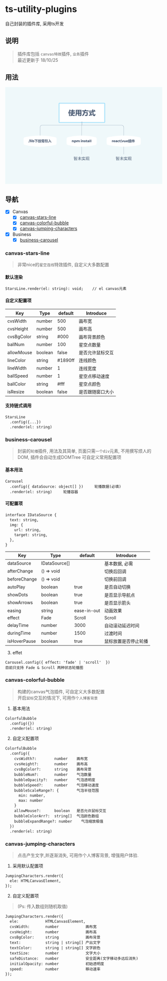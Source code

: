 # ts-utility-plugins
自己封装的插件库, 采用ts开发

## 说明
> 插件库包括 ```canvas特效```插件, ```业务```插件  
> 最近更新于 18/10/25

## 用法
![使用流程图](https://github.com/ddzy/many-universal-image/blob/master/images/business/s1.PNG)

## 导航
- [x] Canvas 
  - [x] [canvas-stars-line](#canvas-stars-line)
  - [x] [canvas-colorful-bubble](#canvas-colorful-bubble)
  - [x] [canvas-jumping-characters](#canvas-jumping-characters)
- [x] Business
  - [x] [business-carousel](#business-carousel)

### canvas-stars-line
> 非常nice的```星空连线```特效插件, 自定义大多数配置
#### 默认渲染
```
StarsLine.render(el: string): void;    // el canvas元素
```
#### 自定义配置项
| Key        | Type    | default | Introduce        |
| ---------- | ------- | ------- | ---------------- |
| cvsWidth   | number  | 500     | 画布宽           |
| cvsHeight  | number  | 500     | 画布高           |
| cvsBgColor | string  | #000    | 画布背景颜色     |
| ballNum    | number  | 100     | 星空点数量       |
| allowMouse | boolean | false   | 是否允许鼠标交互 |
| lineColor  | string  | #1890ff | 连线颜色         |
| lineWidth  | number  | 1       | 连线宽度         |
| ballSpeed  | number  | 1       | 星空点移动速度   |
| ballColor  | string  | #fff    | 星空点颜色       |
| isResize   | boolean | false   | 是否跟随窗口大小 |
#### 支持链式调用
```
StarsLine
  .config({...})
  .render(el: string)
```

### business-carousel
> 封装的```轮播```插件, 用法及其简单, 页面只需```一个div```元素, 不用撰写烦人的DOM, 插件会自动生成DOMTree
> 可自定义常用配置项
#### 基本用法
```
Carousel
  .config({ dataSource: object[] })     轮播数据(必填)
  .render(el: string)     轮播容器      
```
#### 可配置项
```
interface IDataSource {
  text: string,         
  img: {
    url: string,
    target: string,
  },
}
```
| Key          | Type          | default     | Introduce            |
| ------------ | ------------- | ----------- | -------------------- |
| dataSource   | IDataSource[] |             | 基本数据, 必需       |
| afterChange  | () => void    |             | 切换后回调           |
| beforeChange | () => void    |             | 切换前回调           |
| autoPlay     | boolean       | true        | 是否自动切换         |
| showDots     | boolean       | true        | 是否显示导航点       |
| showArrows   | boolean       | true        | 是否显示箭头         |
| easing       | string        | ease-in-out | 动画效果             |
| effect       | Fade          | Scroll      | Scroll               | 切换效果 |
| delayTime    | number        | 3000        | 自动滚动延迟时间     |
| duringTime   | number        | 1500        | 过渡时间             |
| isHoverPause | boolean       | true        | 鼠标放置是否停止轮播 |
3. effet
```
Carousel.config({ effect: 'fade' | 'scroll'  })
目前只支持 Fade & Scroll 两种状态轮播图
```

### canvas-colorful-bubble
> 构建的canvas气泡插件, 可自定义大多数配置  
> 开启```鼠标```交互的情况下, 可用作```个人博客背景```
1. 基本用法
```
ColorfulBubble
  .config({})
  .render(el: string)
```
2. 自定义配置项
```
ColorfulBubble
  .config({
    cvsWidth?:        number    画布宽
    cvsHeight?:       number    画布高
    cvsBgColor?:      string    画布背景
    bubbleNum?:       number    气泡数量
    bubbleOpacity?:   number    气泡透明度
    bubbleSpeed?:     number    气泡移动速度
    bubbleScaleRange?: {        气泡半径范围
      min: number, 
      max: number 
    } 
    allowMouse?:      boolean   是否允许鼠标交互
    bubbleColorArr?:  string[]  气泡颜色数组
    bubbleExpandRange?: number    气泡缩放极值
  })
  .render(el: string)
```

### canvas-jumping-characters
> 点击产生文字,并逐渐消失, 可用作个人博客背景, 增强用户体验.
1. 采用默认配置项
```
JumpingCharacters.render({
  ele: HTMLCanvasElement,
});
```
2. 自定义配置项
> (Ps: 传入数组则随机取值)
```
JumpingCharacters.render({
  ele:            HTMLCanvasElement,
  cvsWidth:       number            画布宽
  cvsHeight:      number            画布高
  cvsBgColor:     string            画布背景
  text:           string | string[] 产出文字
  textColor:      string | string[] 文字颜色
  textSize:       number            文字大小
  safeDistance:   number            安全距离(文字移动多远后消失)
  initialOpacity: number            初始透明度
  speed:          number            移动速率
});
```
